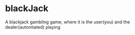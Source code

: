 # blackJack
A blackjack gambling game, where it is the user(you) and the dealer(automtated) playing
